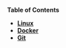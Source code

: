 
**Table of Contents**

* [**Linux**](/src/linux.md)
* [**Docker**](/src/docker-starter.md)
* [**Git**](/src/git.md)